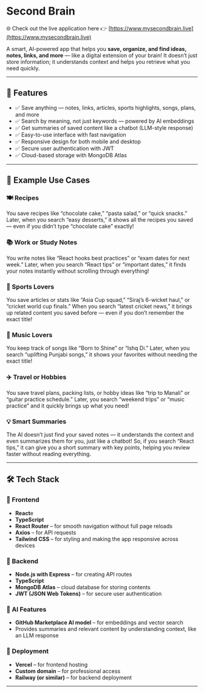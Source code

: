 #  Second Brain

🌐 Check out the live application here 👉 [https://www.mysecondbrain.live](https://www.mysecondbrain.live)


A smart, AI-powered app that helps you **save, organize, and find ideas, notes, links, and more** — like a digital extension of your brain! It doesn’t just store information; it understands context and helps you retrieve what you need quickly. 

---

## 🚀 Features

- ✅ Save anything — notes, links, articles, sports highlights, songs, plans, and more  
- ✅ Search by meaning, not just keywords — powered by AI embeddings  
- ✅ Get summaries of saved content like a chatbot (LLM-style response)  
- ✅ Easy-to-use interface with fast navigation  
- ✅ Responsive design for both mobile and desktop  
- ✅ Secure user authentication with JWT  
- ✅ Cloud-based storage with MongoDB Atlas

---

## 📂 Example Use Cases

### 🍽 Recipes
You save recipes like “chocolate cake,” “pasta salad,” or “quick snacks.” Later, when you search “easy desserts,” it shows all the recipes you saved — even if you didn’t type “chocolate cake” exactly!

### 📚 Work or Study Notes
You write notes like “React hooks best practices” or “exam dates for next week.” Later, when you search “React tips” or “important dates,” it finds your notes instantly without scrolling through everything!

### 🏏 Sports Lovers
You save articles or stats like “Asia Cup squad,” “Siraj’s 6-wicket haul,” or “cricket world cup finals.” When you search “latest cricket news,” it brings up related content you saved before — even if you don’t remember the exact title!

### 🎵 Music Lovers
You keep track of songs like “Born to Shine” or “Ishq Di.” Later, when you search “uplifting Punjabi songs,” it shows your favorites without needing the exact title!

### ✈️ Travel or Hobbies
You save travel plans, packing lists, or hobby ideas like “trip to Manali” or “guitar practice schedule.” Later, you search “weekend trips” or “music practice” and it quickly brings up what you need!

### 💡 Smart Summaries
The AI doesn’t just find your saved notes — it understands the context and even summarizes them for you, just like a chatbot! So, if you search “React tips,” it can give you a short summary with key points, helping you review faster without reading everything.

---

## 🛠 Tech Stack

### 📍 Frontend
- **React**e  
- **TypeScript**   
- **React Router** – for smooth navigation without full page reloads  
- **Axios** – for API requests  
- **Tailwind CSS** – for styling and making the app responsive across devices

### 📍 Backend
- **Node.js with Express** – for creating API routes  
- **TypeScript** 
- **MongoDB Atlas** – cloud database for storing contents  
- **JWT (JSON Web Tokens)** – for secure user authentication

### 🤖 AI Features
- **GitHub Marketplace AI model** – for embeddings and vector search  
- Provides summaries and relevant content by understanding context, like an LLM response

### 🚀 Deployment
- **Vercel** – for frontend hosting  
- **Custom domain** – for professional access  
- **Railway (or similar)** – for backend deployment

---


